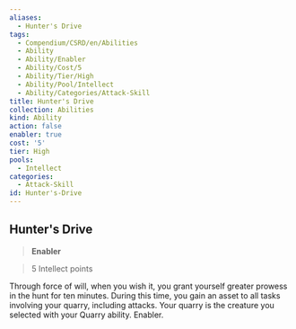 ```yaml
---
aliases:
  - Hunter's Drive
tags:
  - Compendium/CSRD/en/Abilities
  - Ability
  - Ability/Enabler
  - Ability/Cost/5
  - Ability/Tier/High
  - Ability/Pool/Intellect
  - Ability/Categories/Attack-Skill
title: Hunter's Drive
collection: Abilities
kind: Ability
action: false
enabler: true
cost: '5'
tier: High
pools:
  - Intellect
categories:
  - Attack-Skill
id: Hunter's-Drive
---
```

## Hunter's Drive    
>**Enabler**    
>5 Intellect points  
    
Through force of will, when you wish it, you grant yourself greater prowess in the hunt for ten minutes. During this time, you gain an asset to all tasks involving your quarry, including attacks. Your quarry is the creature you selected with your Quarry ability. Enabler.
